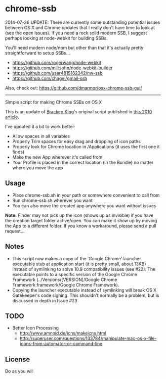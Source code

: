 chrome-ssb
==========

2014-07-26 UPDATE: There are currently some outstanding potential issues between OS X and Chrome updates that I really don't have time to look at (see the open issues).  If you need a rock solid modern SSB, I suggest perhaps looking at node-webkit for building SSBs.

You'll need modern node/npm but other than that it's actually pretty straightforward to setup SSBs...

* https://github.com/rogerwang/node-webkit
* https://github.com/mllrsohn/node-webkit-builder
* https://github.com/user4815162342/nw-ssb
* https://github.com/chagel/gmail-ssb

Also, check out: https://github.com/dmarmor/osx-chrome-ssb-gui/

---

Simple script for making Chrome SSBs on OS X

This is an update of [Bracken King](https://twitter.com/brackenthebox)'s original script published in [this 2010 article](http://www.lessannoyingcrm.com/articles/149/Create_application_shortcuts_in_Google_Chrome_on_a_Mac).

I've updated it a bit to work better:
* Allow spaces in all variables
* Properly Trim spaces for easy drag and dropping of icon paths
* Properly look for Chrome location in /Applications (it uses the first one it finds)
* Make the new App wherever it's called from
* Your Profile is placed in the correct location (in the Bundle) no matter where you move the app

## Usage
* Place chrome-ssb.sh in your path or somewhere convenient to call from
* Run chrome-ssb.sh wherever you want
* You can also move the created app anywhere you want without issues

**Note:** Finder may not pick up the icon (shows up as invisible) if you have the creation target folder active/open. You can make it show up by moving the App to a different folder. If you know a workaround, please send a pull request...

## Notes
* This script now makes a copy of the 'Google Chrome' launcher executable stub at application start (it is pretty small, about 13KB) instead of symlinking to solve 10.9 compatibility issues (see #22). The executable points to a specific version of the Google Chrome Framework (../Versions/[VERSION]/Google Chrome Framework.framework/Google Chrome Framework).
* Copying the launcher executable instead of symlinking will break OS X Gatekeeper's code signing. This shouldn't normally be a problem, but is discussed in depth in Issue #23

## TODO
* Better Icon Processing
  * http://www.amnoid.de/icns/makeicns.html
  * http://superuser.com/questions/133784/manipulate-mac-os-x-file-icons-from-automator-or-command-line

## License
Do as you will
